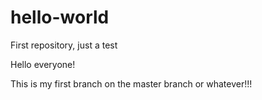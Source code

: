 # hello-world
First repository, just a test 

Hello everyone!

This is my first branch on the master branch or whatever!!!
